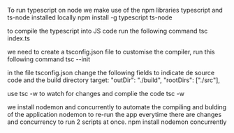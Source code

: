 To run typescript on node we make use of the npm libraries typescript and ts-node installed locally
npm install -g typescript ts-node

to compile the typescript into JS code run the following command
tsc index.ts

we need to create a tsconfig.json file to customise the compiler, run this following command
tsc --init

in the file tsconfig.json change the following fields to indicate de source code and the build directory target:
"outDir": "./build",
"rootDirs": ["./src"],

use tsc -w to watch for changes and complie the code
tsc -w

we install nodemon and concurrently to automate the compiling and bulding of the application
nodemon to re-run the app everytime there are changes and concurrency to run 2 scripts at once.
npm install nodemon concurrently
